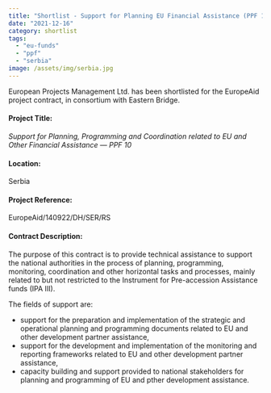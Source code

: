 ```yaml
---
title: "Shortlist - Support for Planning EU Financial Assistance (PPF 10) in Serbia"
date: "2021-12-16"
category: shortlist
tags: 
  - "eu-funds"
  - "ppf"
  - "serbia"
image: /assets/img/serbia.jpg
---
```

European Projects Management Ltd. has been shortlisted for the EuropeAid project contract, in consortium with Eastern Bridge.

#### Project Title:

*Support for Planning, Programming and Coordination related to EU and Other Financial Assistance — PPF 10*

#### Location:

Serbia

#### Project Reference:

EuropeAid/140922/DH/SER/RS

#### Contract Description:

The purpose of this contract is to provide technical assistance to support the national authorities in the process of planning, programming, monitoring, coordination and other horizontal tasks and processes, mainly related to but not restricted to the Instrument for Pre-accession Assistance funds (IPA III).

The fields of support are:

 - support for the preparation and implementation of the strategic and operational planning and programming documents related to EU and other development partner assistance,
 - support for the development and implementation of the monitoring and reporting frameworks related to EU and other development partner assistance,
 - capacity building and support provided to national stakeholders for planning and programming of EU and pther development assistance.
